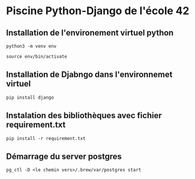 # Piscine Python-Django de l'école 42

## Installation de l'environement virtuel python

```shell
python3 -m venv env

source env/bin/activate
```
## Installation de Djabngo dans l'environnemet virtuel

```shell
pip install django
```

## Instalation des bibliothèques avec fichier requirement.txt

```shell
pip install -r requirement.txt
```

## Démarrage du server postgres
```shell
pg_ctl -D <le chemin vers>/.brew/var/postgres start
```